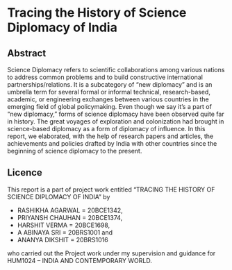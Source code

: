 # Tracing the History of Science Diplomacy of India
## Abstract

Science Diplomacy refers to scientific collaborations among various nations to address common problems and to build constructive international partnerships/relations. It is a subcategory of “new diplomacy” and is an umbrella term for several formal or informal technical, research-based, academic, or engineering exchanges between various countries in the emerging field of global policymaking.
Even though we say it’s a part of “new diplomacy,” forms of science diplomacy have been observed quite far in history. The great voyages of exploration and colonization had brought in science-based diplomacy as a form of diplomacy of influence.
In this report, we elaborated, with the help of research papers and articles, the achievements and policies drafted by India with other countries since the beginning of science diplomacy to the present.

## Licence

This report is a part of project work  entitled “TRACING THE HISTORY OF SCIENCE DIPLOMACY OF INDIA” by 

- RASHIKHA AGARWAL = 20BCE1342,
- PRIYANSH CHAUHAN = 20BCE1374,
- HARSHIT VERMA = 20BCE1698,
- A ABINAYA SRI = 20BRS1001 and
- ANANYA DIKSHIT = 20BRS1016

who carried out the Project work under my supervision and guidance for HUM1024 – INDIA AND CONTEMPORARY WORLD.
